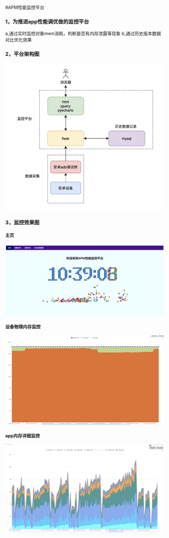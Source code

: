 #APM性能监控平台
### 1，为推进app性能调优做的监控平台
a,通过实时监控对象mem消耗，判断是否有内存泄露等现象
b,通过历史版本数据对比优化效果
### 2，平台架构图
![](./flask/static/framework.png)
### 3，监控效果图
#### 主页
![](flask/static/homepage.png)
#### 设备物理内存监控
![](flask/static/dev_mem.png)
#### app内存详细监控
![](flask/static/app_mem.png)

